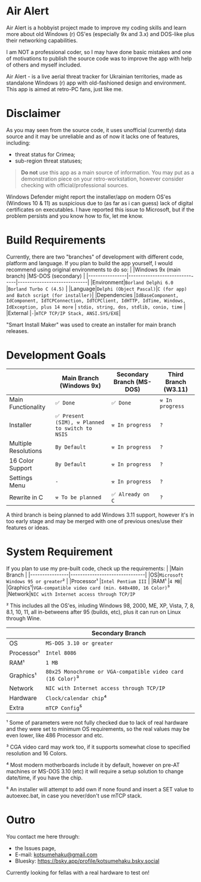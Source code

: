 # Air Alert

Air Alert is a hobbyist project made to improve my coding skills and learn more about old Windows (r) OS'es (especially 9x and 3.x) and DOS-like plus their networking capabilities.

I am NOT a professional coder, so I may have done basic mistakes and one of motivations to publish the source code was to improve the app with help of others and myself included.

Air Alert - is a live aerial threat tracker for Ukrainian territories, made as standalone Windows (r) app with old-fashioned design and environment. This app is aimed at retro-PC fans, just like me.

# Disclaimer
As you may seen from the source code, it uses unofficial (currently) data source and it may be unreliable and as of now it lacks one of features, including:
* threat status for Crimea;
* sub-region threat statuses;
> **Do not** use this app as a main source of information. You may put as a demonstration piece on your retro-workstation, however consider checking with official/professional sources.
 
Windows Defender might report the installer/app on modern OS'es (Windows 10 & 11) as suspicious due to (as far as i can guess) lack of digital certificates on executables. I have reported this issue to Microsoft, but if the problem persists and you know how to fix, let me know. 

# Build Requirements
Currently, there are two "branches" of development with different code, platform and language.
If you plan to build the app yourself, I would recommend using original environments to do so:
|                |Windows 9x (main branch)       |MS-DOS (secondary)           |
|----------------|-------------------------------|-----------------------------|
|Environment|`Borland Delphi 6.0`            |`Borland Turbo C (4.5)`            |
|Language|`Delphi (Object Pascal)`|`C (for app) and Batch script (for installer)`|
|Dependencies          |`IdBaseComponent, IdComponent, IdTCPConnection, IdTCPClient, IdHTTP, IdTime, Windows, IdException, plus 14 more` | `stdio, string, dos, stdlib, conio, time`           |
|External          |`-`|`mTCP TCP/IP Stack, ANSI.SYS/EXE`|

"Smart Install Maker" was used to create an installer for main branch releases.
# Development Goals
|                |Main Branch (Windows 9x)       | Secondary Branch (MS-DOS)| Third Branch (W3.11)|
|----------------|-------------------------------|-|-|
|Main Functionality|`✅ Done`|`✅ Done`|`⚒ In progress`|
|Installer|`✅ Present (SIM), ⚒ Planned to switch to NSIS` |`⚒ In progress`|`?`|
|Multiple Resolutions  |`By Default`   |`⚒ In progress` |`?`|
|16 Color Support      |`By Default`|`⚒ In progress`|`?`|
|Settings Menu|`-`|`⚒ In progress`|`?`|
|Rewrite in C|`⚒ To be planned`|`✅ Already on C`|`?`|

A third branch is being planned to add Windows 3.11 support, however it's in too early stage and may be merged with one of previous ones/use their features or ideas. 
# System Requirement
If you plan to use my pre-built code, check up the requirements:
|                |Main Branch       |
|----------------|-------------------------------|
|OS|`Microsoft Windows 95 or greater`²            |
|Processor¹          |`Intel Pentium III`            |
|RAM¹          |`4 MB`|
|Graphics¹|`VGA-compatible video card (min. 640x480, 16 Color)`³
|Network|`NIC with Internet access through TCP/IP`

² This includes all the OS'es, inluding Windows 98, 2000, ME, XP, Vista, 7, 8, 8.1, 10, 11, all in-betweens after 95 (builds, etc), plus it can run on Linux through Wine.

|                |Secondary Branch       |
|----------------|-------------------------------|
|OS|`MS-DOS 3.10 or greater`            |
|Processor¹   |`Intel 8086`            |
|RAM¹          |`1 MB`|
|Graphics¹|`80x25 Monochrome or VGA-compatible video card (16 Color)`³
|Network|`NIC with Internet access through TCP/IP`
|Hardware|`Clock/calendar chip`⁴|
|Extra|`mTCP Config`⁵

¹ Some of parameters were not fully checked due to lack of real hardware and they were set to minimum OS requirements, so the real values may be even lower, like 486 Processor and etc.

³ CGA video card may work too, if it supports somewhat close to specified resolution and 16 Colors. 

⁴ Most modern motherboards include it by default, however on pre-AT machines or MS-DOS 3.10 (etc) it will require a setup solution to change date/time, if you have the chip.

⁵ An installer will attempt to add own if none found and insert a SET value to autoexec.bat, in case you never/don't use mTCP stack.
# Outro
You contact me here through:
* the Issues page, 
* E-mail: kotsumehaku@gmail.com 
* Bluesky: https://bsky.app/profile/kotsumehaku.bsky.social

Currently looking for fellas with a real hardware to test on!
